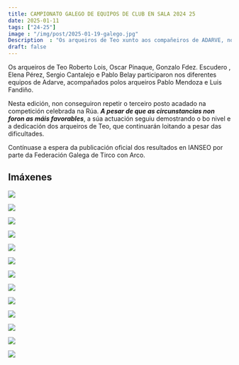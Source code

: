 ```yaml
---
title: CAMPIONATO GALEGO DE EQUIPOS DE CLUB EN SALA 2024 25
date: 2025-01-11
tags: ["24-25"]
image : "/img/post/2025-01-19-galego.jpg"
Description  : "Os arqueiros de Teo xunto aos compañeiros de ADARVE, non conseguiron repetir o terceiro posto. Continuan agardando  a publicación dos resultados oficiais da competición en IANSEO."
draft: false 
---
```

Os arqueiros de Teo Roberto Lois, Oscar Pinaque, Gonzalo Fdez. Escudero , Elena Pérez, Sergio Cantalejo e Pablo Belay participaron nos diferentes equipos de Adarve, acompañados polos arqueiros Pablo Mendoza e Luis Fandiño.

Nesta edición, non conseguiron repetir o terceiro posto acadado na competición celebrada na Rúa. ***A pesar de que as circunstancias non foron as máis favorables***, a súa actuación seguiu demostrando o bo nivel e a dedicación dos arqueiros de Teo, que continuarán loitando a pesar das dificultades.  

Contínuase a espera da publicación oficial dos resultados en IANSEO por parte da Federación Galega de Tirco con Arco. 


 
## Imáxenes

![](../2025-01-19-equipos-galego/00.jpg)

![](../2025-01-19-equipos-galego/01.jpg)


![](../2025-01-19-equipos-galego/02.jpg)

![](../2025-01-19-equipos-galego/03.jpg)

![](../2025-01-19-equipos-galego/04.jpg)

![](../2025-01-19-equipos-galego/05.jpg)

![](../2025-01-19-equipos-galego/06.jpg)

![](../2025-01-19-equipos-galego/07.jpg)

 
![](../2025-01-19-equipos-galego/10.jpg)

![](../2025-01-19-equipos-galego/11.jpg)

![](../2025-01-19-equipos-galego/12.jpg)

![](../2025-01-19-equipos-galego/13.jpg)

![](../2025-01-19-equipos-galego/14.jpg)

 
